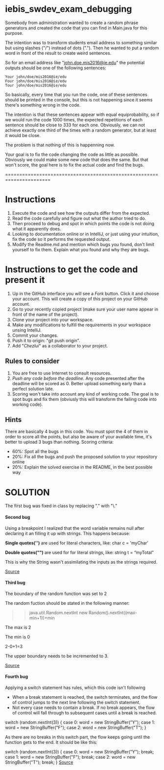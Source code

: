 # iebis_swdev_exam_debugging
Somebody from administration wanted to create a random phrase generators and created the code that you can find in Main.java for this purpose.

The intention was to transform students email address to something similar but using slashes ("/") instead of dots ("."). Then he wanted to put a random word in front of the result to create weird sentences.

So for an email address like "john.doe.mis2016@ie.edu" the potential outputs should be one of the following sentences:

```
Your john/doe/mis2016@ie/edu
Four john/doe/mis2016@ie/edu
Tour john/doe/mis2016@ie/edu
```

So basically, every time that you run the code, one of these sentences should be printed in the console, but this is not happening since it seems there's something wrong in the code.

The intention is that these sentences appear with equal equiprobability, so if we would run the code 1000 times, the expected repetitions of each sentence should be close to 333 for each one. Obviously, we can not achieve exactly one third of the times with a random generator, but at least it would be close.

The problem is that nothing of this is happenning now.

Your goal is to fix the code changing the code as little as possible. Obviously we could make some new code that does the same. But that won't score, the goal here is to fix the actual code and find the bugs.

======================================================================

# Instructions
1. Execute the code and see how the outputs differ from the expected.
2. Read the code carefully and figure out what the author tried to do.
3. Then proceed to debug and spot in which points the code is not doing what it apparently does.
4. Looking to documentation online or in IntelliJ, or just using your intuition, fix the code so it performs the requested output.
5. Modify the Readme.md and mention which bugs you found, don't limit yourself to fix them. Explain what you found and why they are bugs.

# Instructions to get the code and present it
1. Up in the GitHub interface you will see a *Fork* button. Click it and choose your account. This will create a copy of this project on your GitHub account.
2. Go to your recently copied project (make sure your user name appear in front of the name of the project).
3. Clone your project into your workspace.
4. Make any modifications to fulfill the requirements in your workspace unsing IntelliJ.
5. Commit your changes.
6. Push it to origin: "git push origin".
7. Add "*Chezlui*" as a collaborator to your project.

## Rules to consider
1. You are free to use Internet to consult resources.
2. *Push any code before the deadline*. Any code presented after the deadline will be scored as 0. Better upload something early than a perfect solution late.
3. Scoring won't take into account any kind of working code. The goal is to spot bugs and fix them (obviusly this will transform the failing code into working code).

## Hints
There are basically 4 bugs in this code. You must spot the 4 of them in order to score all the points, but also be aware of your available time, it's better to upload 3 bugs than nothing.
Scoring criteria:
- 60%: Spot all the bugs
- 20%: Fix all the bugs and push the proposed solution to your repository online
- 20%: Explain the solved exercise in the README, in the best possible way

# SOLUTION

The first bug was fixed in class by replacing "." with "\\."

#### Second bug

Using a breakpoint I realized that the word variable remains null after declaring it an filling it up with strings. This happens because:

**Single quotes('')** are used for literal characters, like: char c = 'myChar'

**Double quotes("")** are used for for literal strings, like: string t = “myTotal”

This is why the String wasn't assimilating the inputs as the strings required.

[Source](https://www.quora.com/What-is-the-difference-between-single-quoted-and-double-quoted-in-Java)

#### Third bug
The boundary of the random function was set to 2

The random fuction should be stated in the following manner:
>>java.util.Random.nextInt
>>new Random().nextInt((max-min+1))+min

The max is 2

The min is 0

2-0+1=3

The upper boundary needs to be incremented to 3.

[Source](http://bytepadding.com/java/java-core/java-generate-random-number-in-a-range/)
#### Fourth bug
Applying a switch statement has rules, which this code isn't following

  * When a break statement is reached, the switch terminates, and the flow of control jumps to the next line following the switch statement.
  * Not every case needs to contain a break. If no break appears, the flow of control will fall through to subsequent cases until a break is reached.
  
  switch (random.nextInt(3))
        {
            case 0:
                word = new StringBuffer("Y");
            case 1:
                word = new StringBuffer("F");
            case 2:
                word = new StringBuffer("T");
        }

 As there are no breaks in this switch part, the flow keeps going until the function gets to the end. It should be like this:
 
  switch (random.nextInt(3))
        {
            case 0:
                word = new StringBuffer("Y");
                break;
            case 1:
                word = new StringBuffer("F");
                break;
            case 2:
                word = new StringBuffer("T");
                break;
        }
[Source](https://www.tutorialspoint.com/java/switch_statement_in_java.htm)

